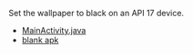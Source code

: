 Set the wallpaper to black on an API 17 device.

- [MainActivity.java](https://github.com/bootstraponline/blank/blob/master/blank/src/main/java/com/bootstraponline/blank/MainActivity.java)
- [blank apk](https://github.com/bootstraponline/blank/blob/master/blank/blank-blank.apk?raw=true)
